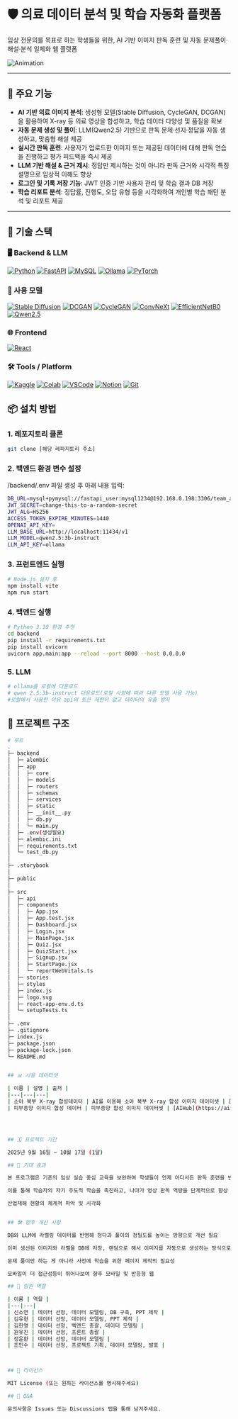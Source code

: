 # 🛡️ 의료 데이터 분석 및 학습 자동화 플랫폼

임상 전문의를 목표로 하는 학생들을 위한, AI 기반 이미지 판독 훈련 및 자동 문제풀이·해설·분석 일체화 웹 플랫폼

![Animation](https://github.com/user-attachments/assets/e82a308e-1073-4cb9-be70-154d506ef2bb)


---

## 🚀 주요 기능

- **AI 기반 의료 이미지 분석**: 생성형 모델(Stable Diffusion, CycleGAN, DCGAN)을 활용하여 X-ray 등 의료 영상을 합성하고, 학습 데이터 다양성 및 품질을 확보
- **자동 문제 생성 및 풀이**: LLM(Qwen2.5) 기반으로 판독 문제·선지·정답을 자동 생성하고, 맞춤형 해설 제공
- **실시간 판독 훈련**: 사용자가 업로드한 이미지 또는 제공된 데이터에 대해 판독 연습을 진행하고 평가 피드백을 즉시 제공
- **LLM 기반 해설 & 근거 제시**: 정답만 제시하는 것이 아니라 판독 근거와 시각적 특징 설명으로 임상적 이해도 향상
- **로그인 및 기록 저장 기능**: JWT 인증 기반 사용자 관리 및 학습 결과 DB 저장
- **학습 리포트 분석**: 정답률, 진행도, 오답 유형 등을 시각화하여 개인별 학습 패턴 분석 및 리포트 제공

---

## 🧪 기술 스택

### 🖥️ Backend & LLM
[![Python](https://img.shields.io/badge/Python3.10-3776AB?logo=python&logoColor=white)](https://www.python.org/)
[![FastAPI](https://img.shields.io/badge/FastAPI-009688?logo=fastapi&logoColor=white)](https://fastapi.tiangolo.com/)
[![MySQL](https://img.shields.io/badge/MySQL-4479A1?logo=mysql&logoColor=white)](https://www.mysql.com/)
[![Ollama](https://img.shields.io/badge/Ollama-000000?logo=ollama&logoColor=white)](https://ollama.com/)
[![PyTorch](https://img.shields.io/badge/PyTorch-EE4C2C?logo=pytorch&logoColor=white)](https://pytorch.org/)

### 🤖 사용 모델
[![Stable Diffusion](https://img.shields.io/badge/Stable%20Diffusion-000000?logo=ai&logoColor=white)](https://stablediffusionweb.com/)
[![DCGAN](https://img.shields.io/badge/DCGAN-FF6B81?logo=deep-learning&logoColor=white)](https://papers.nips.cc/)
[![CycleGAN](https://img.shields.io/badge/CycleGAN-6E44FF?logo=deep-learning&logoColor=white)](https://junyanz.github.io/CycleGAN/)
[![ConvNeXt](https://img.shields.io/badge/ConvNeXt-0A84FF?logo=deep-learning&logoColor=white)](https://arxiv.org/abs/2201.03545)
[![EfficientNetB0](https://img.shields.io/badge/EfficientNet--B0-00C853?logo=deep-learning&logoColor=white)](https://arxiv.org/abs/1905.11946)
[![Qwen2.5](https://img.shields.io/badge/Qwen2.5--3B--Instruct-3C3C3C?logo=ai&logoColor=white)](https://qwen.ai/)

### 🌐 Frontend
[![React](https://img.shields.io/badge/React-61DAFB?logo=react&logoColor=black)](https://react.dev/)

### 🛠️ Tools / Platform
[![Kaggle](https://img.shields.io/badge/Kaggle-20BEFF?logo=kaggle&logoColor=white)](https://www.kaggle.com/)
[![Colab](https://img.shields.io/badge/Google%20Colab-F9AB00?logo=googlecolab&logoColor=white)](https://colab.research.google.com/)
[![VSCode](https://img.shields.io/badge/VSCode-0078D4?logo=visualstudiocode&logoColor=white)](https://code.visualstudio.com/)
[![Notion](https://img.shields.io/badge/Notion-000000?logo=notion&logoColor=white)](https://www.notion.so/)
[![Git](https://img.shields.io/badge/Git-F05032?logo=git&logoColor=white)](https://git-scm.com/)


## 📦 설치 방법

### 1. 레포지토리 클론

```bash
git clone [해당 레파지토리 주소]
```

### 2. 백엔드 환경 변수 설정

/backend/.env 파일 생성 후 아래 내용 입력:

```bash
DB_URL=mysql+pymysql://fastapi_user:mysql1234@192.168.0.198:3306/team_ai_quiz_db?charset=utf8mb4
JWT_SECRET=change-this-to-a-random-secret
JWT_ALG=HS256
ACCESS_TOKEN_EXPIRE_MINUTES=1440
OPENAI_API_KEY=
LLM_BASE_URL=http://localhost:11434/v1
LLM_MODEL=qwen2.5:3b-instruct
LLM_API_KEY=ollama
```

### 3. 프런트엔드 실행

```bash
# Node.js 설치 후
npm install vite
npm run start
```

### 4. 백엔드 실행

```bash
# Python 3.10 환경 추천
cd backend
pip install -r requirements.txt
pip install uvicorn
uvicorn app.main:app --reload --port 8000 --host 0.0.0.0
```

### 5. LLM

```bash
# ollama를 로컬에 다운로드
# qwen 2.5:3b-instruct 다운로드(로컬 사양에 따라 다른 모델 사용 가능)
#로컬에서 사용한 이유 api의 토큰 제한이 없고 데이터의 유출 방지
```

## 📂 프로젝트 구조

```bash
# 루트
.
├─ backend
│  ├─ alembic
│  ├─ app
│  │  ├─ core
│  │  ├─ models
│  │  ├─ routers
│  │  ├─ schemas
│  │  ├─ services
│  │  ├─ static
│  │  ├─ __init__.py
│  │  ├─ db.py
│  │  └─ main.py
│  ├─ .env(생성필요)                 
│  ├─ alembic.ini
│  ├─ requirements.txt
│  └─ test_db.py
│
├─ .storybook             
│
├─ public                  
│
├─ src                     
│  ├─ api
│  ├─ components
│  │  ├─ App.jsx
│  │  ├─ App.test.jsx
│  │  ├─ Dashboard.jsx
│  │  ├─ Login.jsx
│  │  ├─ MainPage.jsx
│  │  ├─ Quiz.jsx
│  │  ├─ QuizStart.jsx
│  │  ├─ Signup.jsx
│  │  ├─ StartPage.jsx
│  │  └─ reportWebVitals.ts
│  ├─ stories
│  ├─ styles
│  ├─ index.js
│  ├─ logo.svg
│  ├─ react-app-env.d.ts
│  └─ setupTests.ts
│
├─ .env                     
├─ .gitignore
├─ index.js                 
├─ package.json
├─ package-lock.json
└─ README.md


## 📊 사용 데이터셋

| 이름 | 설명 | 출처 |
|---|---|---|
| 소아 복부 X-ray 합성데이터 | AI를 이용해 소아 복부 X-ray 합성 이미지 데이터셋 | [AIHub](https://aihub.or.kr/aihubdata/data/view.do?pageIndex=1&currMenu=&topMenu=&srchOptnCnd=OPTNCND001&searchKeyword=%EC%A0%84%EA%B8%B0+%EC%84%A4%EB%B9%84&srchDetailCnd=DETAILCND001&srchOrder=ORDER001&srchPagePer=80&srchDataRealmCode=REALM005&aihubDataSe=data&dataSetSn=71771) |
| 피부종양 이미지 합성 데이터 | 피부종양 합성 이미지 데이터셋 | [AIHub](https://aihub.or.kr/aihubdata/data/view.do?pageIndex=1&currMenu=&topMenu=&srchOptnCnd=OPTNCND001&searchKeyword=%EC%A0%84%EA%B8%B0+%EC%84%A4%EB%B9%84&srchDetailCnd=DETAILCND001&srchOrder=ORDER001&srchPagePer=80&srchDataRealmCode=REALM005&aihubDataSe=data&dataSetSn=71771) |




## 🗓️ 프로젝트 기간

2025년 9월 16일 ~ 10월 17일 (1달)

## 🎯 기대 효과

본 프로그램은 기존의 임상 실습 중심 교육을 보완하여 학생들이 언제 어디서든 판독 훈련을 반복적으로 수행할 수 있는 기반을 마련한다. 

이를 통해 학습자의 자기 주도적 학습을 촉진하고, 나아가 영상 판독 역량을 단계적으로 향상 시켜 전문성 강화에 기여할 수 있을 것으로 기대된다.

산업재해 현황의 체계적 파악 및 시각화


## 🛠️ 향후 개선 사항

DB와 LLM에 라벨링 데이터를 반영해 정다과 풀이의 정밀도를 높이는 방향으로 개선 필요

이미 생선된 이미지와 라벨을 DB에 저장, 랜덤으로 해서 이미지를 자동으로 생성하는 방식으로 개선

문제 풀이만 하는 게 아니라 사전에 학습을 위한 페이지 제작의 필요성

모바일이 더 접근성등이 뛰어나보여 향후 모바일 및 반응형 웹

## 👥 팀원 역할

| 이름 | 역할 |
|---|---|
| 신소연 | 데이터 선정, 데이터 모델링, DB 구축, PPT 제작 |
| 김유현 | 데이터 선정, 데이터 모델링, PPT 제작 |
| 김한영 | 데이터 선정, 백엔드 총괄, 데이터 모델링 |
| 원유진 | 데이터 선정, 프론트 총괄 |
| 정윤환 | 데이터 선정, 데이터 모델링 |
| 조민수 | 데이터 선정, 프로젝트 기획, 데이터 모델링, 발표 |



## 📄 라이선스

MIT License (또는 원하는 라이선스를 명시해주세요)

## 🙋 Q&A

문의사항은 Issues 또는 Discussions 탭을 통해 남겨주세요.
